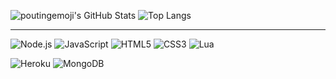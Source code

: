 ![poutingemoji's GitHub Stats](https://github-readme-stats.vercel.app/api?username=poutingemoji&theme=dark&show_icons=true&hide_border=true)
![Top Langs](https://github-readme-stats.vercel.app/api/top-langs/?username=poutingemoji&theme=dark&show_icons=true&hide_border=true&layout=compact)

<!--START_SECTION:waka-->
<!--END_SECTION:waka-->
---

![Node.js](https://img.shields.io/badge/node.js%20-%2343853D.svg?&style=for-the-badge&logo=node.js&logoColor=white)
![JavaScript](https://img.shields.io/badge/javascript%20-%23323330.svg?&style=for-the-badge&logo=javascript&logoColor=%23F7DF1E)
![HTML5](https://img.shields.io/badge/html5%20-%23E34F26.svg?&style=for-the-badge&logo=html5&logoColor=white)
![CSS3](https://img.shields.io/badge/css3%20-%231572B6.svg?&style=for-the-badge&logo=css3&logoColor=white")
![Lua](https://img.shields.io/badge/lua-%232C2D72.svg?&style=for-the-badge&logo=lua&logoColor=white)

![Heroku](https://img.shields.io/badge/heroku%20-%23430098.svg?&style=for-the-badge&logo=heroku&logoColor=white)
![MongoDB](https://img.shields.io/badge/MongoDB-%234ea94b.svg?&style=for-the-badge&logo=mongodb&logoColor=white)
